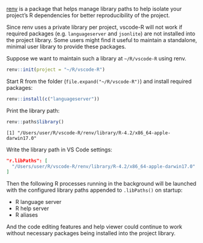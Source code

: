 [renv](https://rstudio.github.io/renv/articles/renv.html) is a package that helps manage library paths to help isolate your project’s R dependencies for better reproducibility of the project.

Since renv uses a private library per project, vscode-R will not work if required packages (e.g. `languageserver` and `jsonlite`) are not installed into the project library. Some users might find it useful to maintain a standalone, minimal user library to provide these packages.

Suppose we want to maintain such a library at `~/R/vscode-R` using renv.

```r
renv::init(project = "~/R/vscode-R")
```

Start R from the folder (`file.expand("~/R/vscode-R")`) and install required packages:

```r
renv::install(c("languageserver"))
```

Print the library path:

```r
renv::paths$library()
```

```
[1] "/Users/user/R/vscode-R/renv/library/R-4.2/x86_64-apple-darwin17.0"
```

Write the library path in VS Code settings:

```json
"r.libPaths": [
  "/Users/user/R/vscode-R/renv/library/R-4.2/x86_64-apple-darwin17.0"
]
```

Then the following R processes running in the background will be launched with the configured library paths appended to `.libPaths()` on startup:

* R language server
* R help server
* R aliases

And the code editing features and help viewer could continue to work without necessary packages being installed into the project library.